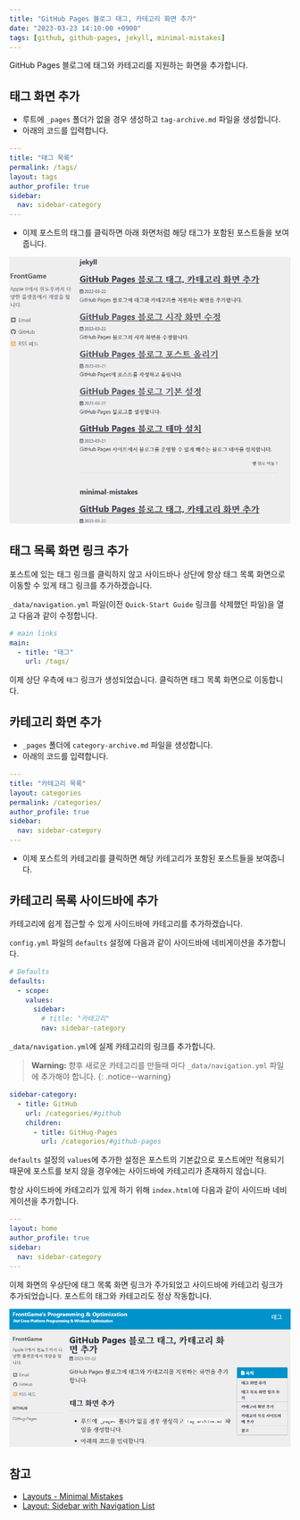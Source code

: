 ```yaml
---
title: "GitHub Pages 블로그 태그, 카테고리 화면 추가"
date: "2023-03-23 14:10:00 +0900"
tags: [github, github-pages, jekyll, minimal-mistakes]
---
```

GitHub Pages 블로그에 태그와 카테고리를 지원하는 화면을 추가합니다.

## 태그 화면 추가

- 루트에 `_pages` 폴더가 없을 경우 생성하고 `tag-archive.md` 파일을 생성합니다.
- 아래의 코드를 입력합니다.

```yml
---
title: "태그 목록"
permalink: /tags/
layout: tags
author_profile: true
sidebar:
  nav: sidebar-category
---
```
- 이제 포스트의 태그를 클릭하면 아래 화면처럼 해당 태그가 포함된 포스트들을 보여줍니다.

![GitHub Pages 포스트 태그 클릭](/assets/images/github-pages-click-posts-tag.png)

## 태그 목록 화면 링크 추가

포스트에 있는 태그 링크를 클릭하지 않고 사이드바나 상단에 항상 태그 목록 화면으로 이동할 수 있게 태그 링크를 추가하겠습니다.

`_data/navigation.yml` 파일(이전 `Quick-Start Guide` 링크를 삭제했던 파일)을 열고 다음과 같이 수정합니다.

```yml
# main links
main:
  - title: "태그"
    url: /tags/
```

이제 상단 우측에 `태그` 링크가 생성되었습니다. 클릭하면 태그 목록 화면으로 이동합니다.

## 카테고리 화면 추가

- `_pages` 폴더에 `category-archive.md` 파일을 생성합니다.
- 아래의 코드를 입력합니다.

```yml
---
title: "카테고리 목록"
layout: categories
permalink: /categories/
author_profile: true
sidebar:
  nav: sidebar-category
---
```
- 이제 포스트의 카테고리를 클릭하면 해당 카테고리가 포함된 포스트들을 보여줍니다.

## 카테고리 목록 사이드바에 추가

카테고리에 쉽게 접근할 수 있게 사이드바에 카테고리를 추가하겠습니다.

`config.yml` 파일의 `defaults` 설정에 다음과 같이 사이드바에 네비게이션을 추가합니다.

```yml
# Defaults
defaults:
  - scope:
    values:
      sidebar:
        # title: "카테고리"
        nav: sidebar-category
```

`_data/navigation.yml`에 실제 카테고리의 링크를 추가합니다.
> __Warning:__
> 향후 새로운 카테고리를 만들때 마다 `_data/navigation.yml` 파일에 추가해야 합니다.
{: .notice--warning}

```yml
sidebar-category:
  - title: GitHub
    url: /categories/#github
    children:
      - title: GitHug-Pages
        url: /categories/#github-pages
```

`defaults` 설정의 `values`에 추가한 설정은 포스트의 기본값으로 포스트에만 적용되기 때문에 포스트를 보지 않을 경우에는 사이드바에 카테고리가 존재하지 않습니다.

항상 사이드바에 카테고리가 있게 하기 위해 `index.html`에 다음과 같이 사이드바 네비게이션을 추가합니다.

```yml
---
layout: home
author_profile: true
sidebar:
  nav: sidebar-category
---
```

이제 화면의 우상단에 태그 목록 화면 링크가 주가되었고 사이드바에 카테고리 링크가 추가되었습니다. 포스트의 태그와 카테고리도 정상 작동합니다.

![GitHub Pages 태그, 카테고리 추가](/assets/images/github-pages-tag-category.png)

## 참고

- [Layouts - Minimal Mistakes](https://mmistakes.github.io/minimal-mistakes/docs/layouts/#archive-layout)
- [Layout: Sidebar with Navigation List](https://mmistakes.github.io/minimal-mistakes/layout-sidebar-nav-list/)
